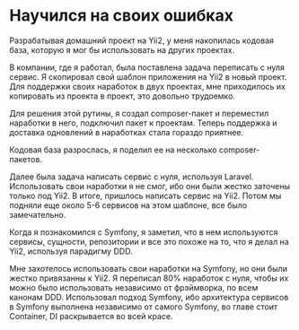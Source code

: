 # Научился на своих ошибках

Разрабатывая домашний проект на Yii2, у меня накопилась кодовая база, которую я мог бы использовать на других проектах.

В компании, где я работал, была поставлена задача переписать с нуля сервис.
Я скопировал свой шаблон приложения на Yii2 в новый проект.
Для поддержки своих наработок в двух проектах, мне приходилось их копировать из проекта в проект, это довольно трудоемко.

Для решения этой рутины, я создал composer-пакет и переместил наработки в него, подключил пакет к проектам.
Теперь поддержка и доставка одновлений в наработках стала гораздо приятнее.

Кодовая база разрослась, я поделил ее на несколько composer-пакетов.

Далее была задача написать сервис с нуля, используя Laravel.
Использовать свои наработки я не смог, ибо они были жестко заточены только под Yii2.
В итоге, пришлось написать сервис на Yii2.
Потом мы подняли еще около 5-6 сервисов на этом шаблоне, все было замечательно.

Когда я познакомился с Symfony, я заметил, что в нем используются сервисы, сущности, 
репозитории и все это похоже на то, что я делал на Yii2, используя парадигму DDD.

Мне захотелось использовать свои наработки на Symfony, но они были жестко привязанны к Yii2.
Я переписал 80% наработок с нуля, чтобы их можно было использовать независимо от фрэймворка, по всем канонам DDD.
Использовал подход Symfony, ибо архитектура сервисов в Symfony выполнена независимо от самого Symfony, 
во главе стоит Container, DI раскрывается во всей красе.

